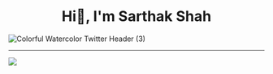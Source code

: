 <h1 align="center">Hi👋, I'm Sarthak Shah</h1>

![Colorful Watercolor Twitter Header (3)](https://github.com/Not-Sarthak/Not-Sarthak/assets/92942966/ce7b428a-8edd-43fd-b654-aa78bfb91150)
<br>

---
[![](https://visitcount.itsvg.in/api?id=Not-Sarthak&icon=2&color=0)](https://visitcount.itsvg.in)
